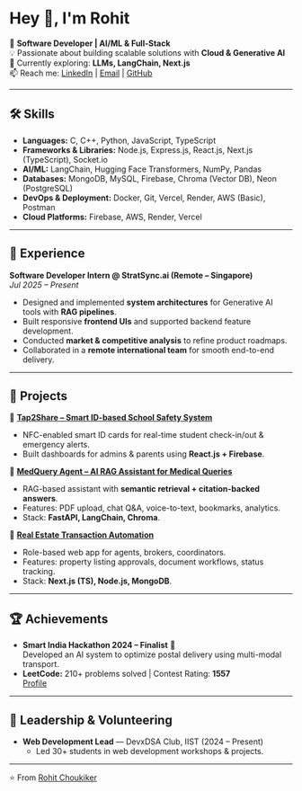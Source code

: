 # Hey 👋, I'm Rohit

🚀 **Software Developer | AI/ML & Full-Stack**  
💡 Passionate about building scalable solutions with **Cloud & Generative AI**  
🌱 Currently exploring: **LLMs, LangChain, Next.js**  
📫 Reach me: [LinkedIn](https://www.linkedin.com/in/rohit-choukiker) | [Email](mailto:rohitchoukiker2803@gmail.com) | [GitHub](https://github.com/RohitChoukiker)

---

## 🛠️ Skills

- **Languages:** C, C++, Python, JavaScript, TypeScript  
- **Frameworks & Libraries:** Node.js, Express.js, React.js, Next.js (TypeScript), Socket.io  
- **AI/ML:** LangChain, Hugging Face Transformers, NumPy, Pandas  
- **Databases:** MongoDB, MySQL, Firebase, Chroma (Vector DB), Neon (PostgreSQL)  
- **DevOps & Deployment:** Docker, Git, Vercel, Render, AWS (Basic), Postman  
- **Cloud Platforms:** Firebase, AWS, Render, Vercel  

---

## 💼 Experience

**Software Developer Intern @ StratSync.ai (Remote – Singapore)**  
*Jul 2025 – Present*  
- Designed and implemented **system architectures** for Generative AI tools with **RAG pipelines**.  
- Built responsive **frontend UIs** and supported backend feature development.  
- Conducted **market & competitive analysis** to refine product roadmaps.  
- Collaborated in a **remote international team** for smooth end-to-end delivery.  

---

## 📌 Projects

🔹 **[Tap2Share – Smart ID-based School Safety System](https://www.tap2share.co/)**  
- NFC-enabled smart ID cards for real-time student check-in/out & emergency alerts.  
- Built dashboards for admins & parents using **React.js + Firebase**.  

🔹 **[MedQuery Agent – AI RAG Assistant for Medical Queries](https://github.com/RohitChoukiker/medQuery.git)**  
- RAG-based assistant with **semantic retrieval + citation-backed answers**.  
- Features: PDF upload, chat Q&A, voice-to-text, bookmarks, analytics.  
- Stack: **FastAPI, LangChain, Chroma**.  

🔹 **[Real Estate Transaction Automation](https://github.com/RohitChoukiker/mainReal.git)**  
- Role-based web app for agents, brokers, coordinators.  
- Features: property listing approvals, document workflows, status tracking.  
- Stack: **Next.js (TS), Node.js, MongoDB**.  

---

## 🏆 Achievements

- **Smart India Hackathon 2024 – Finalist** 🏅  
  Developed an AI system to optimize postal delivery using multi-modal transport.  
- **LeetCode:** 210+ problems solved | Contest Rating: **1557**  
  [Profile](https://leetcode.com/u/rohitchoukiker2803/) 

---

## 🌟 Leadership & Volunteering

- **Web Development Lead** — DevxDSA Club, IIST (2024 – Present)  
  - Led 30+ students in web development workshops & projects.  

---

⭐️ From [Rohit Choukiker](https://github.com/RohitChoukiker)
